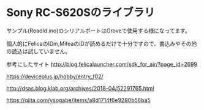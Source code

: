 # Sony RC-S620Sのライブラリ

サンプル(ReadId.ino)のシリアルポートはGroveで使用する様になってます。

個人的にFelicaのIDm,MifeaのIDが読めるだけで十分ですので、書込みやその他の読込は試していません。

参考にしたサイト
http://blog.felicalauncher.com/sdk_for_air/?page_id=2699

https://deviceplus.jp/hobby/entry_f02/

http://dsas.blog.klab.org/archives/2018-04/52291765.html

https://qiita.com/ysogabe/items/a8d1714f6e9280b56ba5

